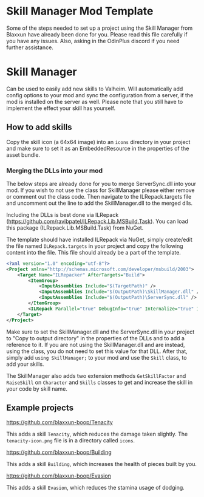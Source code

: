 ﻿# Skill Manager Mod Template

Some of the steps needed to set up a project using the Skill Manager from Blaxxun have already been done for you. Please read this file carefully if you have any issues. Also, asking in the OdinPlus discord if you need further assistance.

# Skill Manager

Can be used to easily add new skills to Valheim. Will automatically add config options to your mod and sync the configuration from a server, if the mod is installed on the server as well.
Please note that you still have to implement the effect your skill has yourself.

## How to add skills

Copy the skill icon (a 64x64 image) into an `icons` directory in your project and make sure to set it as an EmbeddedResource in the properties of the asset bundle.

### Merging the DLLs into your mod

The below steps are already done for you to merge ServerSync.dll into your mod. If you wish to not use the class for SkillManager please either remove or comment out the class code. Then navigate to the ILRepack.targets file and uncomment out the line to add the SkillManager.dll to the merged dlls.

Including the DLLs is best done via ILRepack (https://github.com/ravibpatel/ILRepack.Lib.MSBuild.Task). You can load this package (ILRepack.Lib.MSBuild.Task) from NuGet.

The template should have installed ILRepack via NuGet, simply create/edit the file named `ILRepack.targets` in your project and copy the following content into the file. This file should already be a part of the template. 

```xml
<?xml version="1.0" encoding="utf-8"?>
<Project xmlns="http://schemas.microsoft.com/developer/msbuild/2003">
    <Target Name="ILRepacker" AfterTargets="Build">
        <ItemGroup>
            <InputAssemblies Include="$(TargetPath)" />
            <InputAssemblies Include="$(OutputPath)\SkillManager.dll" />
            <InputAssemblies Include="$(OutputPath)\ServerSync.dll" />
        </ItemGroup>
        <ILRepack Parallel="true" DebugInfo="true" Internalize="true" InputAssemblies="@(InputAssemblies)" OutputFile="$(TargetPath)" TargetKind="SameAsPrimaryAssembly" LibraryPath="$(OutputPath)" />
    </Target>
</Project>
```

Make sure to set the SkillManager.dll and the ServerSync.dll in your project to "Copy to output directory" in the properties of the DLLs and to add a reference to it. If you are not using the SkillManager.dll and are instead, using the class, you do not need to set this value for that DLL.
After that, simply add `using SkillManager;` to your mod and use the `Skill` class, to add your skills.

The SkillManager also adds two extension methods `GetSkillFactor` and `RaiseSkill` on `Character` and `Skills` classes to get and increase the skill in your code by skill name.

## Example projects

https://github.com/blaxxun-boop/Tenacity

This adds a skill `Tenacity`, which reduces the damage taken slightly. The `tenacity-icon.png` file is in a directory called `icons`.

https://github.com/blaxxun-boop/Building

This adds a skill `Building`, which increases the health of pieces built by you.

https://github.com/blaxxun-boop/Evasion

This adds a skill `Evasion`, which reduces the stamina usage of dodging.